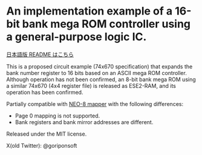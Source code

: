 # An implementation example of a 16-bit bank mega ROM controller using a general-purpose logic IC.
[日本語版 README はこちら](https://github.com/goriponsoft/16bitBank-MEGAROM-Controller-74670/blob/main/README.md)

This is a proposed circuit example (74x670 specification) that expands the bank number register to 16 bits based on an ASCII mega ROM controller.
Although operation has not been confirmed, an 8-bit bank mega ROM using a similar 74x670 (4x4 register file) is released as ESE2-RAM, and its operation has been confirmed.

Partially compatible with [NEO-8 mapper](https://aoineko.org/msxgl/index.php?title=NEO_mapper) with the following differences:
- Page 0 mapping is not supported.
- Bank registers and bank mirror addresses are different.

Released under the MIT license.

X(old Twitter): @goriponsoft
